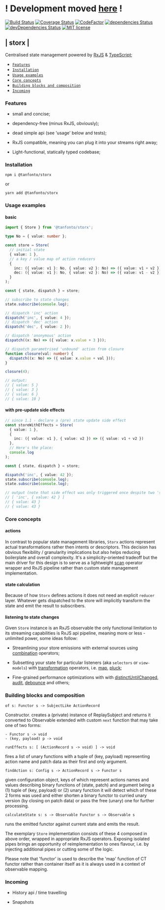 # ! Development moved [here](https://github.com/tanfonto/storx2) !

[![Build
Status](https://travis-ci.org/tanfonto/storx.svg?branch=master)](https://travis-ci.org/tanfonto/storx) [![Coverage Status](https://coveralls.io/repos/github/tanfonto/storx/badge.svg?branch=master)](https://coveralls.io/github/tanfonto/storx?branch=master)
[![CodeFactor](https://www.codefactor.io/repository/github/tanfonto/storx/badge)](https://www.codefactor.io/repository/github/tanfonto/storx)
[![dependencies
Status](https://david-dm.org/tanfonto/storx/status.svg)](https://david-dm.org/tanfonto/storx) [![devDependencies Status](https://david-dm.org/tanfonto/storx/dev-status.svg)](https://david-dm.org/tanfonto/storx?type=dev)
[![MIT
license](https://img.shields.io/badge/License-MIT-blue.svg)](https://lbesson.mit-license.org/)

## | storx |

Centralised state management powered by
[RxJS](https://github.com/ReactiveX/RxJS) &
[TypeScript](https://github.com/Microsoft/TypeScript);

*   [`Features`](#Features)
*   [`Installation`](#Installation)
*   [`Usage examples`](#Usage-examples)
*   [`Core concepts`](#Core-concepts)
*   [`Building blocks and
composition`](#Building-blocks-and-composition)
*   [`Incoming`](#Incoming)

### Features

*   small and concise;

*   dependency-free (minus RxJS, obviously);

*   dead simple api (see 'usage' below and tests);

*   RxJS compatible, meaning you can plug it into your streams right
    away;

*   Light-functional, statically typed codebase;

### Installation

```
npm i @tanfonto/storx
```
or

```
yarn add @tanfonto/storx
```

### Usage examples

#### basic

```typescript
import { Store } from '@tanfonto/storx';

type No = { value: number };

const store = Store(
  // initial state
  { value: 1 },
  // a key / value map of action reducers
  {
    inc: ({ value: v1 }: No, { value: v2 }: No) => ({ value: v1 + v2 }),
    dec: ({ value: v1 }: No, { value: v2 }: No) => ({ value: v1 - v2 })
  }
);

const { state, dispatch } = store;

// subscribe to state changes
state.subscribe(console.log);

// dispatch 'inc' action
dispatch('inc', { value: 4 });
// dispatch 'dec' action
dispatch('dec', { value: 2 });

// dispatch 'anonymous' action
dispatch((x: No) => ({ value: x.value + 3 }));

// dispatch parametrised 'unbound' action from closure
function closure(val: number) {
  dispatch((x: No) => ({ value: x.value + val }));
}

closure(4);

// output:
// { value: 5 }
// { value: 3 }
// { value: 6 }
// { value: 10 }
```

#### with pre-update side effects

```typescript
// since 1.1 - declare a (pre) state update side effect
const storeWithEffects = Store(
  { value: 1 },
  {
    inc: ({ value: v1 }, { value: v2 }) => ({ value: v1 + v2 })
  },
  // Here's the place:
  console.log
);

const { state, dispatch } = store;

dispatch('inc', { value: 42 });
state.subscribe(console.log);
state.subscribe(console.log);

// output (note that side effect was only triggered once despite two 'subscribe' registrations):
// [ 'inc', { value: 42 } ]
// { value: 43 }
// { value: 43 }
```

### Core concepts

#### actions

In contrast to popular state management libraries, `Storx` actions
represent actual transformations rather then intents or descriptors.
This decision has obvious flexibility / granularity implications but
also helps reducing boilerplate and overall complexity. It's a
simplicity-oriented tradeoff but the main driver for this design is to
serve as a lightweight
[scan](http://reactivex.io/documentation/operators/scan.html) operator
wrapper and RxJS pipeline rather than custom state management
implementation.

#### state calculation

Because of how `Storx` defines actions it does not need an
explicit `reducer` layer. Whatever gets dispatched to the store will
implicitly transform the state and emit the result to subscribers.

#### listening to state changes

Given `Store` instance is an RxJS observable the only functional
limitation  to its streaming capabilities is RxJS api pipeline, meaning
more or less -  unlimited power, some ideas follow:

*   Streamlining your store emissions with external sources using
[combination](https://www.learnrxjs.io/operators/combination/)
operators;

*   Subsetting your state for particular listeners (aka `selectors` or
`view-models`) with
[transformation](https://www.learnrxjs.io/operators/transformation/)
operators, i.e.
[map](https://www.learnrxjs.io/operators/transformation/map.html),
[pluck](https://www.learnrxjs.io/operators/transformation/pluck.html);

*   Fine-grained performance optimizations with
with
[distinctUntilChanged](https://www.learnrxjs.io/operators/filtering/distinctuntilchanged.html), [audit](https://www.learnrxjs.io/operators/filtering/audit.html), [debounce](https://www.learnrxjs.io/operators/filtering/debounce.html) and others;  

### Building blocks and composition

`of s: Functor s -> SubjectLike ActionRecord`

Constructor. creates a (private) instance of ReplaySubject and returns
it converted to Observable extended with custom `next` function that may
take one of two forms:

```
- Functor s -> void
- (key, payload) p -> void
```

`runEffects s: [ (ActionRecord s -> void) ] -> void`

fires a list of unary functions with a tuple of (key,
payload) representing action name and patch data as their first and only
argument.

```findAction s: Config s -> ActionRecord s -> Functor s```

given configuration object, keys of which represent actions names and
values describing binary functions of (state, patch) and argument being
a (1) tuple of (key, payload) or (2) unary function it will detect which of
these 2 forms was used and either shorten a binary functor to curried
unary version (by closing on patch data) or pass the free (unary) one for
further processing.

`calculateState s: s -> Observable Functor s -> Observable s`

runs the emitted functor against current state and emits the result.

The exemplary `Store` implementation consists of these 4 composed in
above order, wrapped in appropriate RxJS operators. Exposing isolated
pipes brings an opportunity of reimplementation to ones flavour, i.e. by
injecting additional pipes or cutting some of the logic.

Please note that 'functor' is used to describe the 'map' function
of CT functor rather than container itself as it is always used in a
context of observable mapping.

### Incoming

*   History api / time travelling

*   Snapshots
